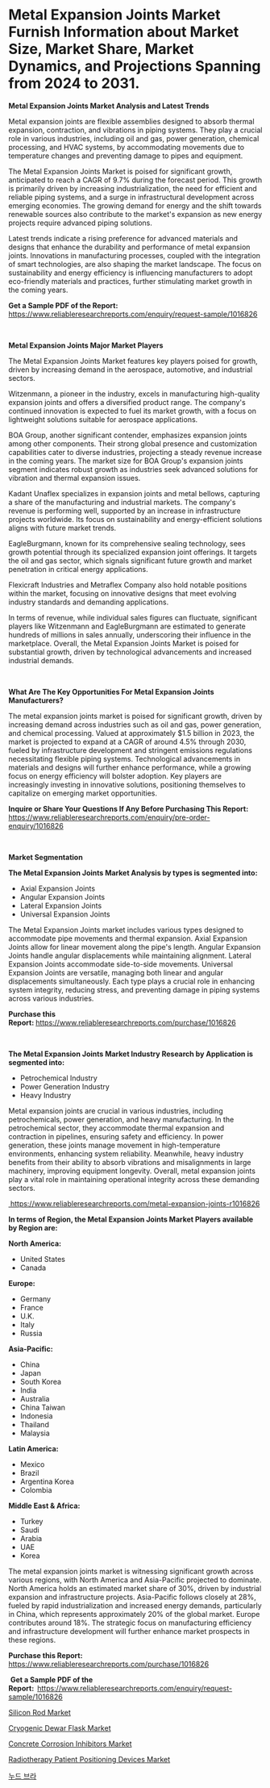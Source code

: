 <p><h1>Metal Expansion Joints Market Furnish Information about Market Size, Market Share, Market Dynamics, and Projections Spanning from 2024 to 2031.</h1></p><p><strong>Metal Expansion Joints Market Analysis and Latest Trends</strong></p>
<p><p>Metal expansion joints are flexible assemblies designed to absorb thermal expansion, contraction, and vibrations in piping systems. They play a crucial role in various industries, including oil and gas, power generation, chemical processing, and HVAC systems, by accommodating movements due to temperature changes and preventing damage to pipes and equipment.</p><p>The Metal Expansion Joints Market is poised for significant growth, anticipated to reach a CAGR of 9.7% during the forecast period. This growth is primarily driven by increasing industrialization, the need for efficient and reliable piping systems, and a surge in infrastructural development across emerging economies. The growing demand for energy and the shift towards renewable sources also contribute to the market's expansion as new energy projects require advanced piping solutions.</p><p>Latest trends indicate a rising preference for advanced materials and designs that enhance the durability and performance of metal expansion joints. Innovations in manufacturing processes, coupled with the integration of smart technologies, are also shaping the market landscape. The focus on sustainability and energy efficiency is influencing manufacturers to adopt eco-friendly materials and practices, further stimulating market growth in the coming years.</p></p>
<p><strong>Get a Sample PDF of the Report:&nbsp;</strong> <a href="https://www.reliableresearchreports.com/enquiry/request-sample/1016826">https://www.reliableresearchreports.com/enquiry/request-sample/1016826</a></p>
<p>&nbsp;</p>
<p><strong>Metal Expansion Joints Major Market Players</strong></p>
<p><p>The Metal Expansion Joints Market features key players poised for growth, driven by increasing demand in the aerospace, automotive, and industrial sectors. </p><p>Witzenmann, a pioneer in the industry, excels in manufacturing high-quality expansion joints and offers a diversified product range. The company's continued innovation is expected to fuel its market growth, with a focus on lightweight solutions suitable for aerospace applications.</p><p>BOA Group, another significant contender, emphasizes expansion joints among other components. Their strong global presence and customization capabilities cater to diverse industries, projecting a steady revenue increase in the coming years. The market size for BOA Group's expansion joints segment indicates robust growth as industries seek advanced solutions for vibration and thermal expansion issues.</p><p>Kadant Unaflex specializes in expansion joints and metal bellows, capturing a share of the manufacturing and industrial markets. The company's revenue is performing well, supported by an increase in infrastructure projects worldwide. Its focus on sustainability and energy-efficient solutions aligns with future market trends.</p><p>EagleBurgmann, known for its comprehensive sealing technology, sees growth potential through its specialized expansion joint offerings. It targets the oil and gas sector, which signals significant future growth and market penetration in critical energy applications.</p><p>Flexicraft Industries and Metraflex Company also hold notable positions within the market, focusing on innovative designs that meet evolving industry standards and demanding applications. </p><p>In terms of revenue, while individual sales figures can fluctuate, significant players like Witzenmann and EagleBurgmann are estimated to generate hundreds of millions in sales annually, underscoring their influence in the marketplace. Overall, the Metal Expansion Joints Market is poised for substantial growth, driven by technological advancements and increased industrial demands.</p></p>
<p>&nbsp;</p>
<p><strong>What Are The Key Opportunities For Metal Expansion Joints Manufacturers?</strong></p>
<p><p>The metal expansion joints market is poised for significant growth, driven by increasing demand across industries such as oil and gas, power generation, and chemical processing. Valued at approximately $1.5 billion in 2023, the market is projected to expand at a CAGR of around 4.5% through 2030, fueled by infrastructure development and stringent emissions regulations necessitating flexible piping systems. Technological advancements in materials and designs will further enhance performance, while a growing focus on energy efficiency will bolster adoption. Key players are increasingly investing in innovative solutions, positioning themselves to capitalize on emerging market opportunities.</p></p>
<p><strong>Inquire or Share Your Questions If Any Before Purchasing This Report:</strong> <a href="https://www.reliableresearchreports.com/enquiry/pre-order-enquiry/1016826">https://www.reliableresearchreports.com/enquiry/pre-order-enquiry/1016826</a></p>
<p>&nbsp;</p>
<p><strong>Market Segmentation</strong></p>
<p><strong>The Metal Expansion Joints Market Analysis by types is segmented into:</strong></p>
<p><ul><li>Axial Expansion Joints</li><li>Angular Expansion Joints</li><li>Lateral Expansion Joints</li><li>Universal Expansion Joints</li></ul></p>
<p><p>The Metal Expansion Joints market includes various types designed to accommodate pipe movements and thermal expansion. Axial Expansion Joints allow for linear movement along the pipe's length. Angular Expansion Joints handle angular displacements while maintaining alignment. Lateral Expansion Joints accommodate side-to-side movements. Universal Expansion Joints are versatile, managing both linear and angular displacements simultaneously. Each type plays a crucial role in enhancing system integrity, reducing stress, and preventing damage in piping systems across various industries.</p></p>
<p><strong>Purchase this Report:&nbsp;</strong><a href="https://www.reliableresearchreports.com/purchase/1016826">https://www.reliableresearchreports.com/purchase/1016826</a></p>
<p>&nbsp;</p>
<p><strong>The Metal Expansion Joints Market Industry Research by Application is segmented into:</strong></p>
<p><ul><li>Petrochemical Industry</li><li>Power Generation Industry</li><li>Heavy Industry</li></ul></p>
<p><p>Metal expansion joints are crucial in various industries, including petrochemicals, power generation, and heavy manufacturing. In the petrochemical sector, they accommodate thermal expansion and contraction in pipelines, ensuring safety and efficiency. In power generation, these joints manage movement in high-temperature environments, enhancing system reliability. Meanwhile, heavy industry benefits from their ability to absorb vibrations and misalignments in large machinery, improving equipment longevity. Overall, metal expansion joints play a vital role in maintaining operational integrity across these demanding sectors.</p></p>
<p><a href="https://www.reliableresearchreports.com/metal-expansion-joints-r1016826">&nbsp;https://www.reliableresearchreports.com/metal-expansion-joints-r1016826</a></p>
<p><strong>In terms of Region, the Metal Expansion Joints Market Players available by Region are:</strong></p>
<p>
    <p> <strong> North America: </strong>
        <ul>
            <li>United States</li>
            <li>Canada</li>
        </ul>
        </p> 
    <p> <strong> Europe: </strong>
        <ul>
            <li>Germany</li>
            <li>France</li>
            <li>U.K.</li>
            <li>Italy</li>
            <li>Russia</li>
        </ul>
        </p> 
    <p> <strong> Asia-Pacific: </strong>
        <ul>
            <li>China</li>
            <li>Japan</li>
            <li>South Korea</li>
            <li>India</li>
            <li>Australia</li>
            <li>China Taiwan</li>
            <li>Indonesia</li>
            <li>Thailand</li>
            <li>Malaysia</li>
        </ul>
        </p> 
    <p> <strong> Latin America: </strong>
        <ul>
            <li>Mexico</li>
            <li>Brazil</li>
            <li>Argentina Korea</li>
            <li>Colombia</li>
        </ul>
        </p> 
    <p> <strong> Middle East & Africa: </strong>
        <ul>
            <li>Turkey</li>
            <li>Saudi</li>
            <li>Arabia</li>
            <li>UAE</li>
            <li>Korea</li>
        </ul>
    </p>
    </p>
<p><p>The metal expansion joints market is witnessing significant growth across various regions, with North America and Asia-Pacific projected to dominate. North America holds an estimated market share of 30%, driven by industrial expansion and infrastructure projects. Asia-Pacific follows closely at 28%, fueled by rapid industrialization and increased energy demands, particularly in China, which represents approximately 20% of the global market. Europe contributes around 18%. The strategic focus on manufacturing efficiency and infrastructure development will further enhance market prospects in these regions.</p></p>
<p><strong>Purchase this Report: </strong><a href="https://www.reliableresearchreports.com/purchase/1016826">https://www.reliableresearchreports.com/purchase/1016826</a></p>
<p>&nbsp;<strong>Get a Sample PDF of the Report:&nbsp;&nbsp;</strong><a href="https://www.reliableresearchreports.com/enquiry/request-sample/1016826">https://www.reliableresearchreports.com/enquiry/request-sample/1016826</a></p>
<p><strong></strong></p>
<p><p><a href="https://medium.com/@tedbrakus/the-silicon-rod-market-insights-report-offers-an-in-depth-and-thorough-analysis-of-the-market-551854ae7c49">Silicon Rod Market</a></p><p><a href="https://www.linkedin.com/pulse/deep-dive-cryogenic-dewar-flask-market-itstrends-segmentation-lknme?trackingId=VktlWukoT1Wb5KLgKAGAXw%3D%3D">Cryogenic Dewar Flask Market</a></p><p><a href="https://issuu.com/reportprime-2/docs/concrete-corrosion-inhibitors-marke_168d0aac1d8e34">Concrete Corrosion Inhibitors Market</a></p><p><a href="https://github.com/HobertDavis43/Market-Research-Report-List-1/blob/main/radiotherapy-patient-positioning-devices-market.md">Radiotherapy Patient Positioning Devices Market</a></p><p><a href="https://medium.com/@jasonhill6262/%EC%84%B8%EA%B3%84-nude-bra-market-%EC%9D%80-2024%EC%97%90%EC%84%9C-2031%EB%A1%9C-%EC%97%B0%ED%8F%89%EA%B7%A0-%EC%A6%9D%EA%B0%80%EC%9C%A8%EC%9D%84-%EB%B3%B4%EC%9D%BC-%EA%B2%83%EC%9C%BC%EB%A1%9C-%EC%98%88%EC%83%81%EB%90%A9%EB%8B%88%EB%8B%A4-9166c647f59f">누드 브라</a></p></p>